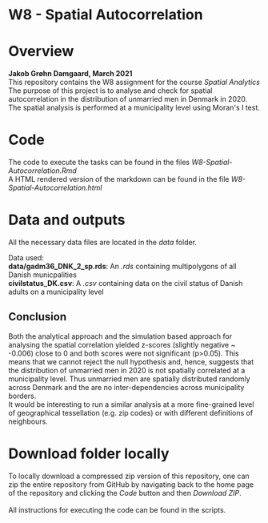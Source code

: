 # W8 - Spatial Autocorrelation
# Overview 

**Jakob Grøhn Damgaard, March 2021** <br/>
This repository contains the W8 assignment for the course *Spatial Analytics*
<br>
The purpose of this project is to analyse and check for spatial autocorrelation in the distribution of unmarried men in Denmark in 2020. The spatial analysis is performed at a municipality level using Moran's I test.

# Code
The code to execute the tasks can be found in the files *W8-Spatial-Autocorrelation.Rmd*<br/>
A HTML rendered version of the markdown can be found in the file *W8-Spatial-Autocorrelation.html* <br/>

# Data and outputs
All the necessary data files are located in the *data* folder. <br>

Data used: <br>
**data/gadm36_DNK_2_sp.rds**: An *.rds* containing multipolygons of all Danish municpalities <br>
**civilstatus_DK.csv**: A *.csv* containing data on the civil status of Danish adults on a municipality level
<br>

## Conclusion
Both the analytical approach and the simulation based approach for analysing the spatial correlation yielded  z-scores (slightly negative ~ -0.006) close to 0 and both scores were not significant (p>0.05). This means that we cannot reject the null hypothesis and, hence, suggests that the distribution of unmarried men in 2020 is not spatially correlated at a municipality level. Thus unmarried men are spatially distributed randomly across Denmark and the are no inter-dependencies across municipality borders. 
<br>
It would be interesting to run a similar analysis at a more fine-grained level of geographical tessellation (e.g. zip codes) or with different definitions of neighbours.


# Download folder locally
To locally download a compressed zip version of this repository, one can zip the entire repository from GitHub by navigating back to the home page of the repository and clicking the *Code* button and then *Download ZIP*. <br/>
<br>
All instructions for executing the code can be found in the scripts.

 
